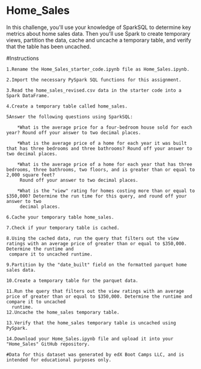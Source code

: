 # Home_Sales
In this challenge, you'll use your knowledge of SparkSQL to determine key metrics about home sales data. Then you'll use Spark to create temporary views, partition the data, cache and uncache a temporary table, and verify that the table has been uncached.

#Instructions


    1.Rename the Home_Sales_starter_code.ipynb file as Home_Sales.ipynb.

    2.Import the necessary PySpark SQL functions for this assignment.

    3.Read the home_sales_revised.csv data in the starter code into a Spark DataFrame.

    4.Create a temporary table called home_sales.

    5Answer the following questions using SparkSQL:

        *What is the average price for a four-bedroom house sold for each year? Round off your answer to two decimal places.

        *What is the average price of a home for each year it was built that has three bedrooms and three bathrooms? Round off your answer to two decimal places.

        *What is the average price of a home for each year that has three bedrooms, three bathrooms, two floors, and is greater than or equal to 2,000 square feet? 
         Round off your answer to two decimal places.

        *What is the "view" rating for homes costing more than or equal to $350,000? Determine the run time for this query, and round off your answer to two 
         decimal places.

    6.Cache your temporary table home_sales.

    7.Check if your temporary table is cached.

    8.Using the cached data, run the query that filters out the view ratings with an average price of greater than or equal to $350,000. Determine the runtime and 
     compare it to uncached runtime.

    9.Partition by the "date_built" field on the formatted parquet home sales data.

    10.Create a temporary table for the parquet data.

    11.Run the query that filters out the view ratings with an average price of greater than or equal to $350,000. Determine the runtime and compare it to uncached 
      runtime.
    12.Uncache the home_sales temporary table.

    13.Verify that the home_sales temporary table is uncached using PySpark.

    14.Download your Home_Sales.ipynb file and upload it into your "Home_Sales" GitHub repository.

    #Data for this dataset was generated by edX Boot Camps LLC, and is intended for educational purposes only.
